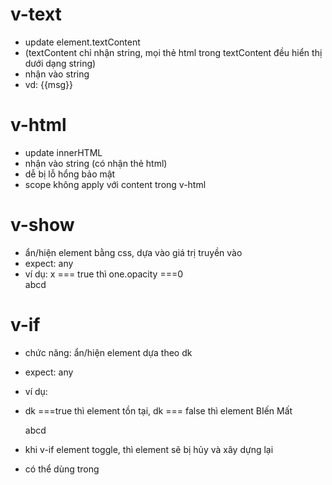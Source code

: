 # v-text

- update element.textContent
- (textContent chỉ nhận string, mọi thẻ html trong textContent đều hiển thị dưới dạng string)
- nhận vào string
- vd:
  <span v-text="msg"></span>
  <!-- same as -->
  <span>{{msg}}</span>

# v-html

- update innerHTML
- nhận vào string (có nhận thẻ html)
- dễ bị lỗ hổng bảo mật
- scope không apply với content trong v-html

# v-show

- ẩn/hiện element bằng css, dựa vào giá trị truyền vào
- expect: any
- ví dụ: x === true thì one.opacity ===0
    <div class='one' v-show='x'>abcd</div>

# v-if

- chức năng: ẩn/hiện element dựa theo dk
- expect: any
- ví dụ:
- dk ===true thì element tồn tại, dk === false thì element BIến Mất
  <div class='one' v-if='!x'>abcd</div>

- khi v-if element toggle, thì element sẽ bị hủy và xây dựng lại
- có thể dùng trong <template> để toggle cả nhóm phẩn tử bên trong
- kích hoạt transition khi state của v-if thay đổi

- khi dùng cùng nhau, v-if sẽ có độ ưu tiên cao hơn v-for
- vue khuyên ta k nên dùng chúng cùng nhau

# v-else

- chức năng: dự bị cho element v-if / v-else-if
- expect: không có

- có thể dùng trong <template>

# v-else-if

- chức năng: dự bị cho element v-if
- expect: any

- bắt buộc: phải có element v-if / v-else-if đằng trước
- có thể dùng trong <template>

# v-for
- chức năng: render 1 element / 1 khối nhiều lần
- expect: array / object / number / string / iterable / map / Set
- ví dụ: 
<div class="cont" v-for='item in x'>
  <div class='one'>{{ item }}</div>
</div>

- giá trị directive phải dùng alias in expression syntax
- trong alias, ta có thể dùng thêm index của aray, hoặc key của object
- mặc định, v-for sẽ render các item tại chỗ, và k di chuyển chúng, 
- nên dùng key, để Vue có thể thay đổi list 1 cách chính xác (tương tự React)

# v-on
- chức năng: lắng nge event x tại element này
- shorthand:@
- expect: function / inline statement / object???

- ta có thể để trống giá trị của v-on (tức hanlder / statement)
- ví dụ: lắng nge xong rồi chặn hành vi mặc định @click.prevent,

- khi dùng v-on trên element thông thường, thì nó sẽ chỉ lắng nge các hoạt động thông thường, chứ k lắng nge custom event (emmit)
- v-on sử dụng vơi emmit ???

- khi dùng v-on trên component, thì toàn bộ các element trong component đó đều sẽ lắng nge sự kiện đó

- nếu giá trị v-on là statement, thì nó có thể dùng đối tượng $event, 
- $event tương tự đối tượng event trong handler thông thường
- ví dụ: <div v-on:click="handle('ok', $event)" >

- syntax khi có nhiều event trong 1 element
- <button v-on="{ click: handleClick, mouseover: handleMouseOver }">
- với syntax này, ta k thể dùng modifiers

# v-bind
- chức năng: cột các thuộc tính/prop với 1 biểu thức/biến
- shorthand: 
- :/. (khi dùng modifier)
- khi các biến và thuộc tính có cùng tên, ta có thể để trống ???????

- expect: any (với tham số) | Object (khi k có tham số)
- ví dụ khi k có đối số: <img v-bind="{ src: imageSource, alt: 'Image' }">

- Argument: attrOrProp ???????
- modifiers:
.camel: chuyển kiểu kebab-case của thuộc tính thành Camel-case
.prop: ?????
.attr: ????????

- đối với class và style, Vue có hỗ trợ array, object
- ví dụ: <div :class="{ active: isActive }"></div

- khi cột, Vue sẽ kiểm tra xem attribute đó có property tương ứng không, nếu có thì Vue sẽ dùng property >> vì như vậy nó hiệu suất hơn
- điều này tốt hầu hết trong mọi trường hợp, nhưng trong custom element thì đôi lúc mình cần dùng .prop/.attr để can thiệp cách thức trên, để

# v-model
- chức năng: tạo two-way binding trong các thẻ: <input> / <select> / <textarea> / component
- expect: phụ thuộc vào input element trong form / output của component

- modifiers:
- .lazy: lắng nge change event, thay vì input event (tức khi dùng .lazy thì sau khi nhập data xong và enter thì UI mới cập nhật)
- .number: chuyển đổi chuỗi nhập liệu thành số
(mặc định của v-model là string, tức khi nhập số vào thì nó cũng là string, nên khi dùng .number thì giá trị đó sẽ là number)
- ví dụ: <input v-model.number="age" type="number">
- .trim: trim chuỗi input

# v-slot
- chức năng: chỉ định <slot> mà data sẽ truyền vào  
- ví dụ: 
<slot-comp v-slot:bottomSlot>'Hello!'</slot-comp> 
component: 
<template>
        <slot name="topSlot"></slot>
        <slot name="bottomSlot"></slot>
</template>
code trên tương ứng với:
<slot ></slot>
<slot >Hello</slot>

- shorthand: #
- expect: JS expression

- 


# v-pre

- bỏ qua biên dịch cho element này và con của nó

# v-once

- render element này 1 lần duy nhất và k update

# v-memo

- ghi nhớ subtree của template
- dùng để optimize performance

- có thể dùng trong các element / component
